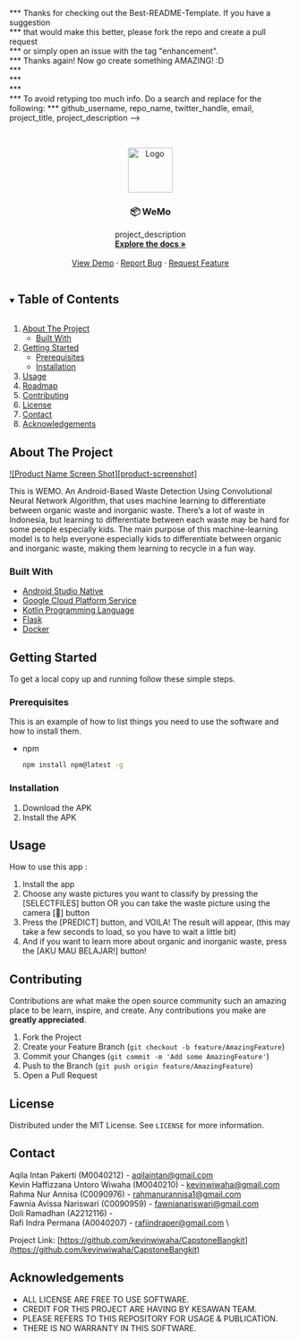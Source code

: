 <!-- <!-- vv -->
*** Thanks for checking out the Best-README-Template. If you have a suggestion \
*** that would make this better, please fork the repo and create a pull request \
*** or simply open an issue with the tag "enhancement". \
*** Thanks again! Now go create something AMAZING! :D \
*** \
*** \
*** \
*** To avoid retyping too much info. Do a search and replace for the following:
*** github_username, repo_name, twitter_handle, email, project_title, project_description
-->



<!-- PROJECT SHIELDS -->
<!--
*** I'm using markdown "reference style" links for readability.
*** Reference links are enclosed in brackets [ ] instead of parentheses ( ).
*** See the bottom of this document for the declaration of the reference variables
*** for contributors-url, forks-url, etc. This is an optional, concise syntax you may use.
*** https://www.markdownguide.org/basic-syntax/#reference-style-links
-->


<!-- PROJECT LOGO -->
<br />
<p align="center">
  <a href="https://github.com/github_username/repo_name">
    <img src="images/logo.png" alt="Logo" width="80" height="80">
  </a>

  <h3 align="center">📦 WeMo</h3>

  <p align="center">
    project_description
    <br />
    <a href="https://github.com/github_username/repo_name"><strong>Explore the docs »</strong></a>
    <br />
    <br />
    <a href="https://github.com/github_username/repo_name">View Demo</a>
    ·
    <a href="https://github.com/github_username/repo_name/issues">Report Bug</a>
    ·
    <a href="https://github.com/github_username/repo_name/issues">Request Feature</a>
  </p>
</p>



<!-- TABLE OF CONTENTS -->
<details open="open">
  <summary><h2 style="display: inline-block">Table of Contents</h2></summary>
  <ol>
    <li>
      <a href="#about-the-project">About The Project</a>
      <ul>
        <li><a href="#built-with">Built With</a></li>
      </ul>
    </li>
    <li>
      <a href="#getting-started">Getting Started</a>
      <ul>
        <li><a href="#prerequisites">Prerequisites</a></li>
        <li><a href="#installation">Installation</a></li>
      </ul>
    </li>
    <li><a href="#usage">Usage</a></li>
    <li><a href="#roadmap">Roadmap</a></li>
    <li><a href="#contributing">Contributing</a></li>
    <li><a href="#license">License</a></li>
    <li><a href="#contact">Contact</a></li>
    <li><a href="#acknowledgements">Acknowledgements</a></li>
  </ol>
</details>



<!-- ABOUT THE PROJECT -->
## About The Project

[![Product Name Screen Shot][product-screenshot]](https://example.com)

This is WEMO. An Android-Based Waste Detection Using Convolutional Neural Network Algorithm, that uses machine learning to differentiate between organic waste and inorganic waste. There’s a lot of waste in Indonesia, but learning to differentiate between each waste may be hard for some people especially kids. The main purpose of this machine-learning model is to help everyone especially kids to differentiate between organic and inorganic waste, making them learning to recycle in a fun way.


### Built With

* [Android Studio Native](https://developer.android.com/studio)
* [Google Cloud Platform Service](https://cloud.google.com/gcp)
* [Kotlin Programming Language](https://kotlinlang.org/)
* [Flask](https://flask.palletsprojects.com/en/2.0.x/)
* [Docker](https://www.docker.com/)



<!-- GETTING STARTED -->
## Getting Started

To get a local copy up and running follow these simple steps.

### Prerequisites

This is an example of how to list things you need to use the software and how to install them.
* npm
  ```sh
  npm install npm@latest -g
  ```

### Installation

1. Download the APK
2. Install the APK
<!-- 1. Clone the repo
   ```sh
   git clone https://github.com/github_username/repo_name.git
   ```
2. Install NPM packages
   ```sh
   npm install
   ``` -->



<!-- USAGE EXAMPLES -->
## Usage

How to use this app :
1.	Install the app
2.	Choose any waste pictures you want to classify by pressing the [SELECTFILES] button OR you can take the waste picture using the  camera [📸] button
3.	Press the [PREDICT] button, and VOILA! The result will appear, (this may take a few seconds to load, so you have to wait a little bit)
4.	And if you want to learn more about organic and inorganic waste, press the [AKU MAU BELAJAR!] button!

<!-- _For more examples, please refer to the [Documentation](https://example.com)_ -->



<!-- ROADMAP -->
<!-- ## Roadmap

See the [open issues](https://github.com/github_username/repo_name/issues) for a list of proposed features (and known issues). -->



<!-- CONTRIBUTING -->
## Contributing

Contributions are what make the open source community such an amazing place to be learn, inspire, and create. Any contributions you make are **greatly appreciated**.

1. Fork the Project
2. Create your Feature Branch (`git checkout -b feature/AmazingFeature`)
3. Commit your Changes (`git commit -m 'Add some AmazingFeature'`)
4. Push to the Branch (`git push origin feature/AmazingFeature`)
5. Open a Pull Request



<!-- LICENSE -->
## License

Distributed under the MIT License. See `LICENSE` for more information.



<!-- CONTACT -->
## Contact

Aqila Intan Pakerti (M0040212) - [aqilaintan@gmail.com](https://mail.google.com/mail/u/0/#inbox?compose=new) \
Kevin Haffizzana Untoro Wiwaha (M0040210) - [kevinwiwaha@gmail.com](https://mail.google.com/mail/u/0/#inbox?compose=new) \
Rahma Nur Annisa (C0090976) - [rahmanurannisa1@gmail.com](https://mail.google.com/mail/u/0/#inbox?compose=new) \
Fawnia Avissa Nariswari (C0090959) - [fawnianariswari@gmail.com](https://mail.google.com/mail/u/0/#inbox?compose=new) \
Doli Ramadhan (A2212116) - [](https://mail.google.com/mail/u/0/#inbox?compose=new) \
Rafi Indra Permana (A0040207) - [rafiindraper@gmail.com](https://mail.google.com/mail/u/0/#inbox?compose=new) \

Project Link: [https://github.com/kevinwiwaha/CapstoneBangkit](https://github.com/kevinwiwaha/CapstoneBangkit)



<!-- ACKNOWLEDGEMENTS -->
## Acknowledgements

* []() ALL LICENSE ARE FREE TO USE SOFTWARE.
* []() CREDIT FOR THIS PROJECT ARE HAVING BY KESAWAN TEAM.
* []() PLEASE REFERS TO THIS REPOSITORY FOR USAGE & PUBLICATION.
* []() THERE IS NO WARRANTY IN THIS SOFTWARE.





<!-- MARKDOWN LINKS & IMAGES -->
<!-- https://www.markdownguide.org/basic-syntax/#reference-style-links -->
[contributors-shield]: https://img.shields.io/github/contributors/github_username/repo.svg?style=for-the-badge
[contributors-url]: https://github.com/github_username/repo/graphs/contributors
[forks-shield]: https://img.shields.io/github/forks/github_username/repo.svg?style=for-the-badge
[forks-url]: https://github.com/github_username/repo/network/members
[stars-shield]: https://img.shields.io/github/stars/github_username/repo.svg?style=for-the-badge
[stars-url]: https://github.com/github_username/repo/stargazers
[issues-shield]: https://img.shields.io/github/issues/github_username/repo.svg?style=for-the-badge
[issues-url]: https://github.com/github_username/repo/issues
[license-shield]: https://img.shields.io/github/license/github_username/repo.svg?style=for-the-badge
[license-url]: https://github.com/github_username/repo/blob/master/LICENSE.txt
[linkedin-shield]: https://img.shields.io/badge/-LinkedIn-black.svg?style=for-the-badge&logo=linkedin&colorB=555
[linkedin-url]: https://linkedin.com/in/github_username
